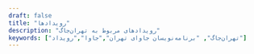 ```yaml
---
draft: false
title: "رویدادها"
description: "رویدادهای مربوط به تهران‌جاگ"
keywords: ["تهران‌جاگ", "برنامه‌نویسان جاوای تهران","جاوا","رویداد"]
---
```

